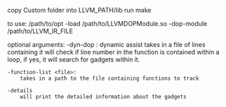 copy Custom folder into LLVM_PATH/lib
run make

to use:
    /path/to/opt -load /path/to/LLVMDOPModule.so -dop-module /path/to/LLVM_IR_FILE 

optional arguments:
    -dyn-dop <file>:
        dynamic assist takes in a file of lines containing
        <function name> <line no>
        it will check if line number in the function is contained within a loop,
        if yes, it will search for gadgets within it.

    -function-list <file>:
        takes in a path to the file containing functions to track

    -details 
        will print the detailed information about the gadgets
